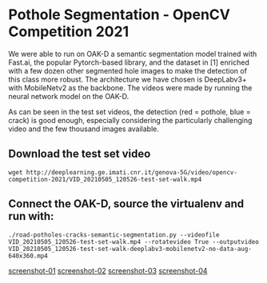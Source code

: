 # Pothole Segmentation - OpenCV Competition 2021

We were able to run on OAK-D a semantic segmentation model trained with Fast.ai, the popular Pytorch-based library, and the dataset in [1] enriched with a few dozen other segmented hole images to make the detection of this class more robust. The architecture we have chosen is DeepLabv3+ with MobileNetv2 as the backbone. The videos were made by running the neural network model on the OAK-D.

As can be seen in the test set videos, the detection (red = pothole, blue = crack) is good enough, especially considering the particularly challenging video and the few thousand images available.

## Download the test set video

`wget http://deeplearning.ge.imati.cnr.it/genova-5G/video/opencv-competition-2021/VID_20210505_120526-test-set-walk.mp4`

## Connect the OAK-D, source the virtualenv and run with:

`./road-potholes-cracks-semantic-segmentation.py --videofile VID_20210505_120526-test-set-walk.mp4 --rotatevideo True --outputvideo VID_20210505_120526-test-set-walk-deeplabv3-mobilenetv2-no-data-aug-640x360.mp4`

[screenshot-01](https://media.githubusercontent.com/media/4ndr3aR/pothole-segmentation-opencv-competition-2021/main/pics/live-screenshots/screenshot-01.png)
[screenshot-02](https://media.githubusercontent.com/media/4ndr3aR/pothole-segmentation-opencv-competition-2021/main/pics/live-screenshots/screenshot-02.png)
[screenshot-03](https://media.githubusercontent.com/media/4ndr3aR/pothole-segmentation-opencv-competition-2021/main/pics/live-screenshots/screenshot-03.png)
[screenshot-04](https://media.githubusercontent.com/media/4ndr3aR/pothole-segmentation-opencv-competition-2021/main/pics/live-screenshots/screenshot-04.png)
